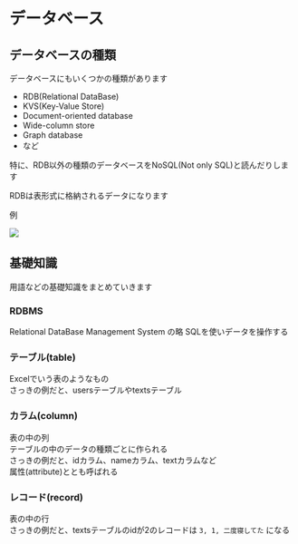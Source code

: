 # データベース

## データベースの種類

データベースにもいくつかの種類があります

- RDB(Relational DataBase)
- KVS(Key-Value Store)
- Document-oriented database
- Wide-column store
- Graph database
- など

特に、RDB以外の種類のデータベースをNoSQL(Not only SQL)と読んだりします

RDBは表形式に格納されるデータになります

例

![](/img/practical-programming/second/lec05/table-example.png)

## 基礎知識

用語などの基礎知識をまとめていきます

### RDBMS

Relational DataBase Management System の略
SQLを使いデータを操作する

### テーブル(table)

Excelでいう表のようなもの  
さっきの例だと、usersテーブルやtextsテーブル

### カラム(column)

表の中の列  
テーブルの中のデータの種類ごとに作られる  
さっきの例だと、idカラム、nameカラム、textカラムなど  
属性(attribute)ととも呼ばれる

### レコード(record)

表の中の行  
さっきの例だと、textsテーブルのidが2のレコードは `3, 1, 二度寝してた` になる
